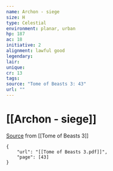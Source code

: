 ```yaml
---
name: Archon - siege
size: H
type: Celestial
environment: planar, urban
hp: 187
ac: 18
initiative: 2
alignment: lawful good
legendary: 
lair: 
unique: 
cr: 13
tags: 
source: "Tome of Beasts 3: 43"
url: ""
---
```

# [[Archon - siege]]

[Source](zotero://open-pdf/library/items/BLGR9HVR?page=43) from [[Tome of Beasts 3]]

```pdf
{
	"url": "[[Tome of Beasts 3.pdf]]",
	"page": [43]
}
```

